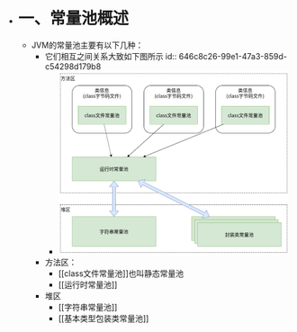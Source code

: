 - # 一、常量池概述
	- JVM的常量池主要有以下几种：
		- 它们相互之间关系大致如下图所示
		  id:: 646c8c26-99e1-47a3-859d-c54298d179b8
			- ![常量池.png](../assets/常量池_1684832361384_0.png)
		- 方法区：
			- [[class文件常量池]]也叫静态常量池
			- [[运行时常量池]]
		- 堆区
			- [[字符串常量池]]
			- [[基本类型包装类常量池]]